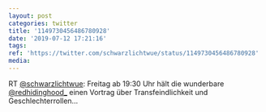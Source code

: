 ```yaml
---
layout: post
categories: twitter
title: '1149730456486780928'
date: '2019-07-12 17:21:16'
tags: 
ref: 'https://twitter.com/schwarzlichtwue/status/1149730456486780928'
media:
---
```

RT [@schwarzlichtwue](https://twitter.com/schwarzlichtwue): Freitag ab 19:30 Uhr hält die wunderbare [@redhidinghood_](https://twitter.com/redhidinghood_) einen Vortrag über Transfeindlichkeit und Geschlechterrollen… 